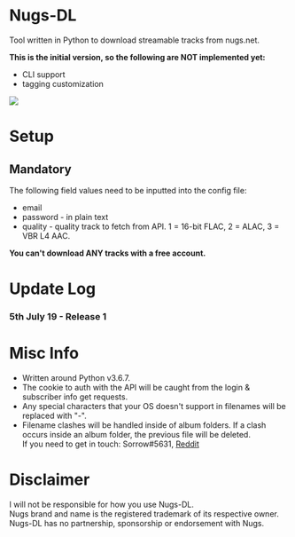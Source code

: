 # Nugs-DL
Tool written in Python to download streamable tracks from nugs.net.

**This is the initial version, so the following are NOT implemented yet:**
- CLI support    
- tagging customization    

![](https://thoas.feralhosting.com/sorrow/Nugs-DL/ss01.jpg)

# Setup
## Mandatory ##
The following field values need to be inputted into the config file:
- email
- password - in plain text
- quality - quality track to fetch from API. 1 = 16-bit FLAC, 2 = ALAC, 3 = VBR L4 AAC.

**You can't download ANY tracks with a free account.**

# Update Log #
### 5th July 19 - Release 1 ###

# Misc Info
- Written around Python v3.6.7.    
- The cookie to auth with the API will be caught from the login & subscriber info get requests.    
- Any special characters that your OS doesn't support in filenames will be replaced with "-".    
- Filename clashes will be handled inside of album folders. If a clash occurs inside an album folder, the previous file will be deleted.     
If you need to get in touch: Sorrow#5631, [Reddit](https://www.reddit.com/user/Sorrow446)

# Disclaimer
I will not be responsible for how you use Nugs-DL.    
Nugs brand and name is the registered trademark of its respective owner.    
Nugs-DL has no partnership, sponsorship or endorsement with Nugs.    
